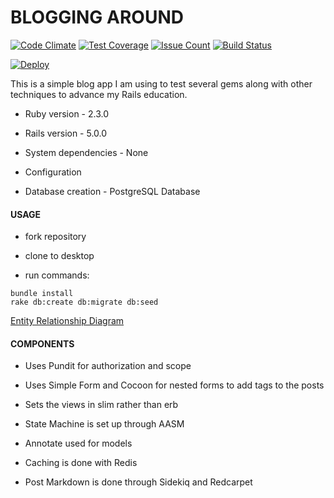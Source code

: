 # BLOGGING AROUND

[![Code Climate](https://codeclimate.com/github/LukasBarry/blogging_around/badges/gpa.svg)](https://codeclimate.com/github/LukasBarry/blogging_around) [![Test Coverage](https://codeclimate.com/github/LukasBarry/blogging_around/badges/coverage.svg)](https://codeclimate.com/github/LukasBarry/blogging_around/coverage) [![Issue Count](https://codeclimate.com/github/LukasBarry/blogging_around/badges/issue_count.svg)](https://codeclimate.com/github/LukasBarry/blogging_around/issues) [![Build Status](https://travis-ci.org/LukasBarry/blogging_around.svg?branch=master)](https://travis-ci.org/LukasBarry/blogging_around)

[![Deploy](https://www.herokucdn.com/deploy/button.svg)](https://heroku.com/deploy)

This is a simple blog app I am using to test several gems along with other techniques to advance my Rails education.

  * Ruby version - 2.3.0

  * Rails version - 5.0.0

  * System dependencies - None

  * Configuration

  * Database creation - PostgreSQL Database


#### USAGE

  * fork repository

  * clone to desktop

  * run commands:

```
bundle install
rake db:create db:migrate db:seed
```

[Entity Relationship Diagram](https://github.com/LukasBarry/blogging_around/blob/master/erd.pdf)

#### COMPONENTS

  * Uses Pundit for authorization and scope

  * Uses Simple Form and Cocoon for nested forms to add tags to the posts

  * Sets the views in slim rather than erb

  * State Machine is set up through AASM

  * Annotate used for models

  * Caching is done with Redis

  * Post Markdown is done through Sidekiq and Redcarpet
  
